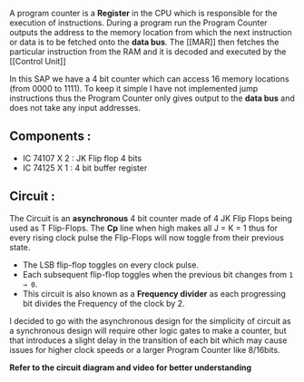 
A program counter is a **Register** in the CPU which is responsible for the execution of instructions. During a program run the Program Counter outputs the address to the memory location from which the next instruction or data is to be fetched onto the **data bus**. The [[MAR]]  then fetches the particular instruction from the RAM and it is decoded and executed by the [[Control Unit]]

In this SAP we have a 4 bit counter which can access 16 memory locations (from 0000 to 1111). To keep it simple I have not implemented jump instructions thus the Program Counter only gives output to the **data bus** and does not take any input addresses. 

## Components :
- IC 74107 X 2 : JK Flip flop 4 bits
- IC 74125 X 1 : 4 bit buffer register

## Circuit : 

The Circuit is an **asynchronous** 4 bit counter made of 4 JK Flip Flops being used as T Flip-Flops. The **Cp** line when high makes all J = K = 1 thus for every rising clock pulse the Flip-Flops will now toggle from their previous state. 

- The LSB flip-flop toggles on every clock pulse.
- Each subsequent flip-flop toggles when the previous bit changes from `1 → 0`.
-  This circuit is also known as a **Frequency divider** as each progressing bit divides the Frequency of the clock by 2.

I decided to go with the asynchronous design for the simplicity of circuit as a synchronous design will require other logic gates to make a counter, but that introduces a slight delay in the transition of each bit which may cause issues for higher clock speeds or a larger Program Counter like 8/16bits.




**Refer to the circuit diagram and video for better understanding**



